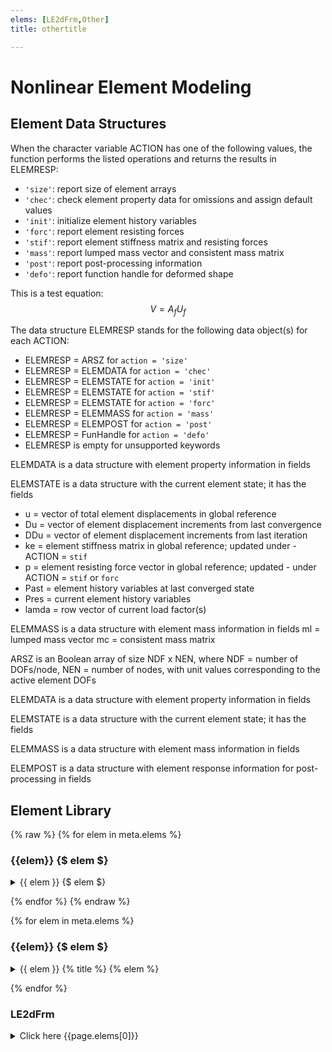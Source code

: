 ```yaml
---
elems: [LE2dFrm,Other]
title: othertitle

---
```



# Nonlinear Element Modeling


## Element Data Structures

When the character variable ACTION has one of the following values,
the function performs the listed operations and returns the results in ELEMRESP:

- `'size'`: report size of element arrays
- `'chec'`: check element property data for omissions and assign default values
- `'init'`: initialize element history variables
- `'forc'`: report element resisting forces
- `'stif'`: report element stiffness matrix and resisting forces
- `'mass'`: report lumped mass vector and consistent mass matrix
- `'post'`: report post-processing information
- `'defo'`: report function handle for deformed shape

This is a test equation:
$$V = A_f U_f$$



The data structure ELEMRESP stands for the following data object(s) for each ACTION:

- ELEMRESP = ARSZ        for `action = 'size'`
- ELEMRESP = ELEMDATA    for `action = 'chec'`
- ELEMRESP = ELEMSTATE   for `action = 'init'`
- ELEMRESP = ELEMSTATE   for `action = 'stif'`
- ELEMRESP = ELEMSTATE   for `action = 'forc'`
- ELEMRESP = ELEMMASS    for `action = 'mass'`
- ELEMRESP = ELEMPOST    for `action = 'post'`
- ELEMRESP = FunHandle   for `action = 'defo'`
- ELEMRESP is empty      for unsupported keywords


ELEMDATA is a data structure with element property information in fields

ELEMSTATE is a data structure with the current element state; it has the fields
- u     = vector of total element displacements in global reference
- Du    = vector of element displacement increments from last convergence
- DDu   = vector of element displacement increments from last iteration
- ke    = element stiffness matrix in global reference; updated under - ACTION = `stif`
- p     = element resisting force vector in global reference; updated - under ACTION = `stif` or `forc`
- Past  = element history variables at last converged state
- Pres  = current element history variables
- lamda = row vector of current load factor(s)


ELEMMASS is a data structure with element mass information in fields
        ml    = lumped mass vector
        mc    = consistent mass matrix

  ARSZ   is an Boolean array of size NDF x NEN,
         where NDF = number of DOFs/node, NEN = number of nodes,
         with unit values corresponding to the active element DOFs

  ELEMDATA is a data structure with element property information in fields

  ELEMSTATE is a data structure with the current element state; it has the fields

  ELEMMASS is a data structure with element mass information in fields

  ELEMPOST is a data structure with element response information for post-processing in fields

## Element Library

{% raw %}
{% for elem in meta.elems %}
### {{elem}} {$ elem $}
  <details>
  <summary> {{ elem }} {$ elem $}</summary>
  other text
  </details>

{% endfor %}
{% endraw %}


{% for elem in meta.elems %}
### {{elem}} {$ elem $}
  <details>
  <summary> {{ elem }} {% title %} {% elem %}</summary>
  other text
  </details>

{% endfor %}

### LE2dFrm

<details>
  <summary>Click here {{page.elems[0]}}</summary>
  
  #### Heading
  1. A numbered
  2. list
     * With some
     * Sub bullets
</details>